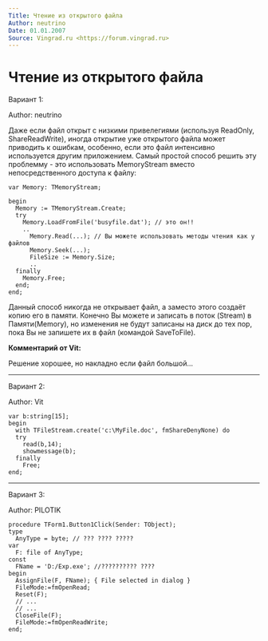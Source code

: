 ```yaml
---
Title: Чтение из открытого файла
Author: neutrino
Date: 01.01.2007
Source: Vingrad.ru <https://forum.vingrad.ru>
---
```



Чтение из открытого файла
=========================

Вариант 1:

Author: neutrino

Даже если файл открыт с низкими привелегиями (используя ReadOnly,
ShareReadWrite), иногда открытие уже открытого файла может приводить к
ошибкам, особенно, если это файл интенсивно используется другим
приложением. Самый простой способ решить эту проблемму - это
использовать MemoryStream вместо непосредственного доступа к файлу:

    var Memory: TMemoryStream;
     
    begin
      Memory := TMemoryStream.Create;
      try
        Memory.LoadFromFile('busyfile.dat'); // это он!!
        ..
          Memory.Read(...); // Вы можете использовать методы чтения как у файлов
          Memory.Seek(...);
          FileSize := Memory.Size;
          ..
      finally
        Memory.Free;
      end;
    end;

Данный способ никогда не открывает файл, а заместо этого создаёт копию
его в памяти. Конечно Вы можете и записать в поток (Stream) в
Памяти(Memory), но изменения не будут записаны на диск до тех пор, пока
Вы не запишете их в файл (командой SaveToFile).


**Комментарий от Vit:**

Решение хорошее, но накладно если файл большой...


------------------------------------------------------------------------

Вариант 2:

Author: Vit

    var b:string[15];
    begin
      with TFileStream.create('c:\MyFile.doc', fmShareDenyNone) do
      try
        read(b,14);
        showmessage(b);
      finally
        Free;
    end;


------------------------------------------------------------------------

Вариант 3:

Author: PILOTIK

    procedure TForm1.Button1Click(Sender: TObject);
    type
      AnyType = byte; // ??? ???? ?????
    var
      F: file of AnyType;
    const
      FName = 'D:/Exp.exe'; //?????????? ????
    begin
      AssignFile(F, FName); { File selected in dialog }
      FileMode:=fmOpenRead;
      Reset(F);
      // ...
      // ...
      CloseFile(F);
      FileMode:=fmOpenReadWrite;
    end;


